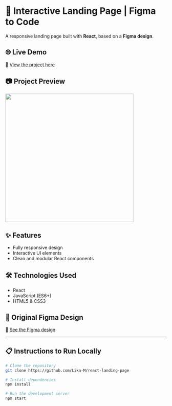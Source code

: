 # 🚀 Interactive Landing Page | Figma to Code  

A responsive landing page built with **React**, based on a **Figma design**. 

## 🌐 **Live Demo**  
🔗 [View the project here](https://react-landing-page-chi-six.vercel.app)  

## 📷 **Project Preview**  
<img src="/assets/figma-screenshot.png" width="400">

## ✨ **Features**  
- Fully responsive design  
- Interactive UI elements  
- Clean and modular React components  

## 🛠 **Technologies Used**  
- React  
- JavaScript (ES6+)  
- HTML5 & CSS3  

## 📐 **Original Figma Design**  
🔗 [See the Figma design](https://www.figma.com/design/eF0RoHarnw9sxtzdhWrHq0/Landing-page?t=IkQMAMgYVEJRdgNA-0)  

---

## 📋 **Instructions to Run Locally**  
```bash
# Clone the repository
git clone https://github.com/Lika-M/react-landing-page

# Install dependencies
npm install  

# Run the development server
npm start  

